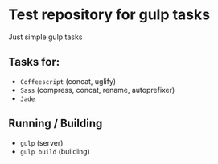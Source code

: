 # Test repository for gulp tasks

Just simple gulp tasks

## Tasks for:
* `Coffeescript` (concat, uglify)
* `Sass` (compress, concat, rename, autoprefixer)
* `Jade`

## Running / Building

* `gulp` (server)
* `gulp build` (building)
